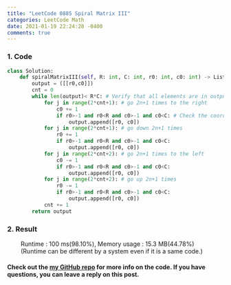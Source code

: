 ```yaml
---
title: "LeetCode 0885 Spiral Matrix III"
categories: LeetCode Math
date: 2021-01-19 22:24:28 -0400
comments: true
---
```


### 1. Code
```python
class Solution:
    def spiralMatrixIII(self, R: int, C: int, r0: int, c0: int) -> List[List[int]]:
        output = ([[r0,c0]])
        cnt = 0
        while len(output)< R*C: # Verify that all elements are in output
            for j in range(2*cnt+1): # go 2n+1 times to the right
                c0 += 1
                if r0>-1 and r0<R and c0>-1 and c0<C: # Check the coordinate is in range
                    output.append([r0, c0])
            for j in range(2*cnt+1): # go down 2n+1 times
                r0 += 1
                if r0>-1 and r0<R and c0>-1 and c0<C:
                    output.append([r0, c0])
            for j in range(2*cnt+2): # go 2n+1 times to the left
                c0 -= 1
                if r0>-1 and r0<R and c0>-1 and c0<C:
                    output.append([r0, c0])
            for j in range(2*cnt+2): # go up 2n+1 times
                r0 -= 1
                if r0>-1 and r0<R and c0>-1 and c0<C:
                    output.append([r0, c0])
            cnt += 1
        return output
```

### 2. Result
&nbsp;&nbsp;&nbsp;&nbsp;&nbsp;&nbsp;&nbsp;&nbsp;Runtime : 100 ms(98.10%), Memory usage : 15.3 MB(44.78%)  
&nbsp;&nbsp;&nbsp;&nbsp;&nbsp;&nbsp;&nbsp;&nbsp;(Runtime can be different by a system even if it is a same code.)

#### Check out the [my GitHub repo][hyuk-gh] for more info on the code. If you have questions, you can leave a reply on this post.
[hyuk-gh]: https://github.com/dlgur1994/StudyAlgorithms
